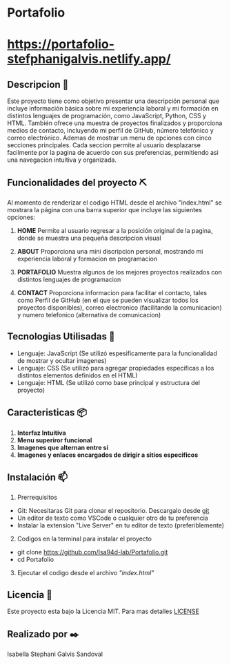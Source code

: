 # Portafolio
https://portafolio-stefphanigalvis.netlify.app/
======================================================

## Descripcion 📌
Este proyecto tiene como objetivo presentar una descripción personal que incluye información básica sobre mi experiencia laboral y mi formación en distintos lenguajes de programación, como JavaScript, Python, CSS y HTML. También ofrece una muestra de proyectos finalizados y proporciona medios de contacto, incluyendo mi perfil de GitHub, número telefónico y correo electrónico.
Ademas de mostrar un menu de opciones con cinco secciones principales. Cada seccion permite al usuario desplazarse facilmente por la pagina de acuerdo con sus preferencias, permitiendo asi una navegacion intuitiva y organizada.

## Funcionalidades del proyecto ⛏️

Al momento de renderizar el codigo HTML desde el archivo "index.html" se mostrara la página con una barra superior que incluye las siguientes opciones:

1. **HOME** Permite al usuario regresar a la posición original de la pagina, donde se muestra una pequeña descripcion visual
   
2. **ABOUT** Proporciona una mini discripcion personal, mostrando mi experiencia laboral y formacion en programacion

3. **PORTAFOLIO** Muestra algunos de los mejores proyectos realizados con distintos lenguajes de programacion 

4. **CONTACT** Proporciona informacion para facilitar el contacto, tales como Perfil de GitHub (en el que se pueden visualizar todos los proyectos disponibles), correo electronico (facilitando la comunicacion) y numero telefonico (alternativa de comunicacion)

## Tecnologias Utilisadas 🚀
- Lenguaje: JavaScript (Se utilizó espesificamente para la funcionalidad de mostrar y ocultar imagenes)
- Lenguaje: CSS (Se utilizó para agregar propiedades especificas a los distintos elementos definidos en el HTML)
- Lenguaje: HTML (Se utilizó como base principal y estructura del proyecto)

## Caracteristicas 📦
1. **Interfaz Intuitiva**
2. **Menu superiror funcional**
3. **Imagenes que alternan entre si**
4. **Imagenes y enlaces encargados de dirigir a sitios especificos**

## Instalación 📫
1. Prerrequisitos
- Git: Necesitaras Git para clonar el repositorio. Descargalo desde [git](https://git-scm.com/) 
- Un editor de texto como VSCode o cualquier otro de tu preferencia
- Instalar la extension "Live Server" en tu editor de texto (preferiblemente)
  
2. Codigos en la terminal para instalar el proyecto
- git clone https://github.com/Isa94d-lab/Portafolio.git
- cd Portafolio

3. Ejecutar el codigo desde el archivo *"index.html"*

## Licencia 📜
Este proyecto esta bajo la Licencia MIT. Para mas detalles [LICENSE](LICENSE) 
   
## Realizado por ✒️
Isabella Stephani Galvis Sandoval

